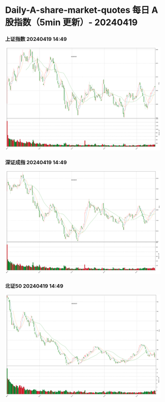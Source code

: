 
# Daily-A-share-market-quotes 每日 A 股指数（5min 更新）- 20240419

### 上证指数 20240419 14:49
![](./fig/2024/4/20240419-sh000001.png)

### 深证成指 20240419 14:49
![](./fig/2024/4/20240419-sz399001.png)

### 北证50 20240419 14:49
![](./fig/2024/4/20240419-bj899050.png)
